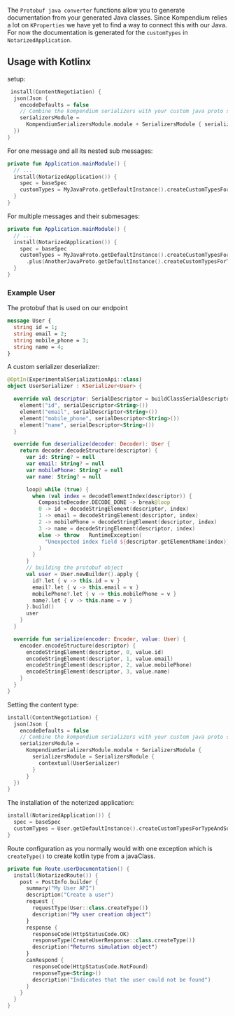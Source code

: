 The `Protobuf java converter` functions allow you to generate documentation from your generated Java classes.
Since Kompendium relies a lot on `KProperties` we have yet to find a way to connect this with our Java.
For now the documentation is generated for the `customTypes` in `NotarizedApplication`.

## Usage with Kotlinx

setup:
```kotlin
 install(ContentNegotiation) {
  json(Json {
    encodeDefaults = false
    // Combine the kompendium serializers with your custom java proto serializers 
    serializersModule =
      KompendiumSerializersModule.module + SerializersModule { serializersModule = yourCustomProtoSerializers }
  })
}
```

For one message and all its nested sub messages:
```kotlin
private fun Application.mainModule() {
  // ...
  install(NotarizedApplication()) {
    spec = baseSpec
    customTypes = MyJavaProto.getDefaultInstance().createCustomTypesForTypeAndSubTypes().toMap()
  }
}
```

For multiple messages and their submesages:
```kotlin
private fun Application.mainModule() {
  // ...
  install(NotarizedApplication()) {
    spec = baseSpec
    customTypes = MyJavaProto.getDefaultInstance().createCustomTypesForTypeAndSubTypes()
      .plus(AnotherJavaProto.getDefaultInstance().createCustomTypesForTypeAndSubTypes()).toMap()
  }
}
```

### Example User

The protobuf that is used on our endpoint
```proto
message User {
  string id = 1;
  string email = 2;
  string mobile_phone = 3;
  string name = 4;
}
```

A custom serializer deserializer:
```kotlin
@OptIn(ExperimentalSerializationApi::class)
object UserSerializer : KSerializer<User> {

  override val descriptor: SerialDescriptor = buildClassSerialDescriptor("User") {
    element("id", serialDescriptor<String>())
    element("email", serialDescriptor<String>())
    element("mobile_phone", serialDescriptor<String>())
    element("name", serialDescriptor<String>())
  }

  override fun deserialize(decoder: Decoder): User {
    return decoder.decodeStructure(descriptor) {
      var id: String? = null
      var email: String? = null
      var mobilePhone: String? = null
      var name: String? = null

      loop@ while (true) {
        when (val index = decodeElementIndex(descriptor)) {
          CompositeDecoder.DECODE_DONE -> break@loop
          0 -> id = decodeStringElement(descriptor, index)
          1 -> email = decodeStringElement(descriptor, index)
          2 -> mobilePhone = decodeStringElement(descriptor, index)
          3 -> name = decodeStringElement(descriptor, index)
          else -> throw   RuntimeException(
            "Unexpected index field ${descriptor.getElementName(index)}"
          )
        }
      }
      // building the protobuf object
      val user = User.newBuilder().apply {
        id?.let { v -> this.id = v }
        email?.let { v -> this.email = v }
        mobilePhone?.let { v -> this.mobilePhone = v }
        name?.let { v -> this.name = v }
      }.build()
      user
    }
  }

  override fun serialize(encoder: Encoder, value: User) {
    encoder.encodeStructure(descriptor) {
      encodeStringElement(descriptor, 0, value.id)
      encodeStringElement(descriptor, 1, value.email)
      encodeStringElement(descriptor, 2, value.mobilePhone)
      encodeStringElement(descriptor, 3, value.name)
    }
  }
}
```
Setting the content type:
```kotlin
install(ContentNegotiation) {
  json(Json {
    encodeDefaults = false
    // Combine the kompendium serializers with your custom java proto serializers 
    serializersModule =
      KompendiumSerializersModule.module + SerializersModule { 
        serializersModule = SerializersModule {
          contextual(UserSerializer)
        }
      }
  })
}
```
The installation of the noterized application:
```kotlin
install(NotarizedApplication()) {
  spec = baseSpec
  customTypes = User.getDefaultInstance().createCustomTypesForTypeAndSubTypes().toMap()
}
```
Route configuration as you normally would with one exception which is `createType()` to create kotlin type from a javaClass.

```kotlin
private fun Route.userDocumentation() {
  install(NotarizedRoute()) {
    post = PostInfo.builder {
      summary("My User API")
      description("Create a user")
      request {
        requestType(User::class.createType())
        description("My user creation object")
      }
      response {
        responseCode(HttpStatusCode.OK)
        responseType(CreateUserResponse::class.createType())
        description("Returns simulation object")
      }
      canRespond {
        responseCode(HttpStatusCode.NotFound)
        responseType<String>()
        description("Indicates that the user could not be found")
      }
    }
  }
}
```
